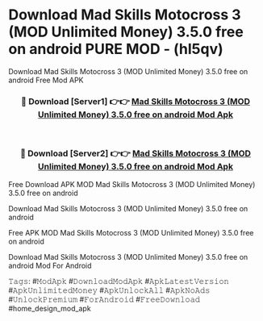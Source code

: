 # Download Mad Skills Motocross 3 (MOD Unlimited Money) 3.5.0 free on android PURE MOD - (hl5qv)
Download Mad Skills Motocross 3 (MOD Unlimited Money) 3.5.0 free on android Free Mod APK

<div align="center">
<h3>🔴 Download [Server1] 👉👉 <a href="https://apk-comot.site?title=Mad_Skills_Motocross_3_(MOD_Unlimited_Money)_3.5.0_free_on_android">Mad Skills Motocross 3 (MOD Unlimited Money) 3.5.0 free on android Mod Apk</a></h3><br>

<h3>🔴 Download [Server2] 👉👉 <a href="https://apk-comot.site?title=Mad_Skills_Motocross_3_(MOD_Unlimited_Money)_3.5.0_free_on_android">Mad Skills Motocross 3 (MOD Unlimited Money) 3.5.0 free on android Mod Apk</a></h3>
</div>


Free Download APK MOD Mad Skills Motocross 3 (MOD Unlimited Money) 3.5.0 free on android

Download Mad Skills Motocross 3 (MOD Unlimited Money) 3.5.0 free on android 

Free APK MOD Mad Skills Motocross 3 (MOD Unlimited Money) 3.5.0 free on android 

Download Mad Skills Motocross 3 (MOD Unlimited Money) 3.5.0 free on android Mod For Android

𝚃𝚊𝚐𝚜: #𝙼𝚘𝚍𝙰𝚙𝚔 #𝙳𝚘𝚠𝚗𝚕𝚘𝚊𝚍𝙼𝚘𝚍𝙰𝚙𝚔 #𝙰𝚙𝚔𝙻𝚊𝚝𝚎𝚜𝚝𝚅𝚎𝚛𝚜𝚒𝚘𝚗 #𝙰𝚙𝚔𝚄𝚗𝚕𝚒𝚖𝚒𝚝𝚎𝚍𝙼𝚘𝚗𝚎𝚢 #𝙰𝚙𝚔𝚄𝚗𝚕𝚘𝚌𝚔𝙰𝚕𝚕 #𝙰𝚙𝚔𝙽𝚘𝙰𝚍𝚜 #𝚄𝚗𝚕𝚘𝚌𝚔𝙿𝚛𝚎𝚖𝚒𝚞𝚖 #𝙵𝚘𝚛𝙰𝚗𝚍𝚛𝚘𝚒𝚍 #𝙵𝚛𝚎𝚎𝙳𝚘𝚠𝚗𝚕𝚘𝚊𝚍 #home_design_mod_apk